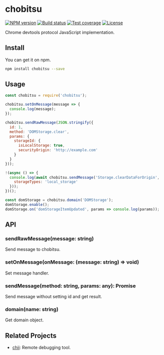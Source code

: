 # chobitsu

[![NPM version][npm-image]][npm-url]
[![Build status][ci-image]][ci-url]
[![Test coverage][codecov-image]][codecov-url]
[![License][license-image]][npm-url]

[npm-image]: https://img.shields.io/npm/v/chobitsu?style=flat-square 
[npm-url]: https://npmjs.org/package/chobitsu
[ci-image]: https://img.shields.io/github/workflow/status/liriliri/chobitsu/CI?style=flat-square
[ci-url]: https://github.com/liriliri/chobitsu/actions/workflows/main.yml
[codecov-image]: https://img.shields.io/codecov/c/github/liriliri/chobitsu?style=flat-square
[codecov-url]: https://codecov.io/github/liriliri/chobitsu?branch=master
[license-image]: https://img.shields.io/npm/l/chobitsu?style=flat-square

Chrome devtools protocol JavaScript implementation.

## Install

You can get it on npm.

```bash
npm install chobitsu --save
```

## Usage

```javascript
const chobitsu = require('chobitsu');

chobitsu.setOnMessage(message => {
  console.log(message);
});

chobitsu.sendRawMessage(JSON.stringify({
  id: 1,  
  method: 'DOMStorage.clear',
  params: {
    storageId: {
      isLocalStorage: true,
      securityOrigin: 'http://example.com'
    }
  }
}));

!(async () => {
  console.log(await chobitsu.sendMessage('Storage.clearDataForOrigin', {
    storageTypes: 'local_storage'
  }));
})();

const domStorage = chobitsu.domain('DOMStorage');
domStorage.enable();
domStorage.on('domStorageItemUpdated', params => console.log(params));
```

## API

### sendRawMessage(message: string)

Send message to chobitsu.

### setOnMessage(onMessage: (message: string) => void)

Set message handler.

### sendMessage(method: string, params: any): Promise<any>

Send message without setting id and get result.

### domain(name: string)

Get domain object.

## Related Projects

* [chii](https://github.com/liriliri/chii): Remote debugging tool.
